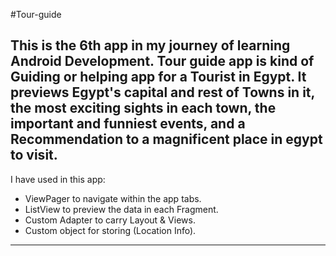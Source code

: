 #Tour-guide

This is the 6th app in my journey of learning Android Development. Tour guide app is kind of Guiding or helping app for a Tourist in Egypt. It previews Egypt's capital and rest of Towns in it, the most exciting sights in each town, the important and funniest events, and a Recommendation to a magnificent place in egypt to visit.
----------------------------------------------
I have used in this app:

* ViewPager to navigate within the app tabs.
* ListView to preview the data in each Fragment.
* Custom Adapter to carry Layout & Views.
* Custom object for storing (Location Info).
----------------------------------------------